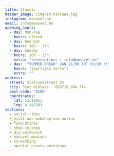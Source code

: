 ```yaml
---
title: Classic
header_image: /img/st-niklaas.jpg
instagram: manuvel.be
email: info@manuvel.be
opening_hours:
  - day: Mon-Tue
    hours: closed
  - day: Wed-Sat
    hours: 10h - 17h
  - day: Sunday
    hours: 10h - 13h
    extra: "reservations : info@manuvel.be"
  - day: '"SUMMER BREAK" VAN 21/08 TOT 01/09 !!'
    hours: (jaarlijks verlof)
    extra: ""
address:
  street: Stationsstraat 95
  city: Sint Niklaas - BE0718.894.714
  post-code: "9100"
  coordinates:
    lat: 51.16851
    lng: 4.142393
sections:
  - social-rides
  - visit-our-webshop-now-online
  - food-drinks
  - shop-in-shop
  - diy-workbench
  - manuvel-maniacs
  - co-working
  - special-events-workshops
---
```

